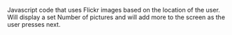 Javascript code that uses Flickr images  based on the location of the user. Will display a set Number of pictures and will add more to the screen as the user presses next.
